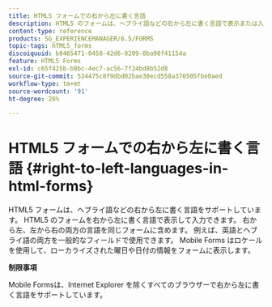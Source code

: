 ```yaml
---
title: HTML5 フォームでの右から左に書く言語
description: HTML5 のフォームは、ヘブライ語などの右から左に書く言語で表示または入力できます。
content-type: reference
products: SG_EXPERIENCEMANAGER/6.5/FORMS
topic-tags: hTML5_forms
discoiquuid: b8465471-0458-42d6-8209-8ba90f41154a
feature: HTML5 Forms
exl-id: c65f425b-b0bc-4ec7-ac56-7f24bd8b52d8
source-git-commit: 524475c8f9dbd02bae30ecd558a376505fbe0aed
workflow-type: tm+mt
source-wordcount: '91'
ht-degree: 26%

---
```


# HTML5 フォームでの右から左に書く言語 {#right-to-left-languages-in-html-forms}

HTML5 フォームは、ヘブライ語などの右から左に書く言語をサポートしています。 HTML5 のフォームを右から左に書く言語で表示して入力できます。 右から左、左から右の両方の言語を同じフォームに含めます。 例えば、英語とヘブライ語の両方を一般的なフィールドで使用できます。 Mobile Forms はロケールを使用して、ローカライズされた曜日や日付の情報をフォームに表示します。

**制限事項**

Mobile Formsは、Internet Explorer を除くすべてのブラウザーで右から左に書く言語をサポートしています。
